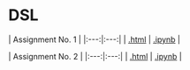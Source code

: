 # DSL

| Assignment No. 1 |
|:---:|:---:|
| [.html](https://shivashirsath.github.io/DSL/assignment_1.html) | [.ipynb](assignment_1.ipynb) |

| Assignment No. 2 |
|:---:|:---:|
| [.html](https://shivashirsath.github.io/DSL/assignment_2.html) | [.ipynb](assignment_2.ipynb) |
